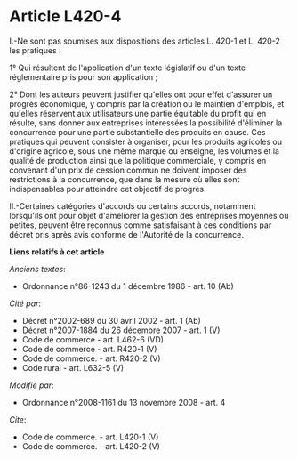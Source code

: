 # Article L420-4

I.-Ne sont pas soumises aux dispositions des articles L. 420-1 et L. 420-2 les pratiques : 

1° Qui résultent de l'application d'un texte législatif ou d'un texte réglementaire pris pour son application ; 

2° Dont les auteurs peuvent justifier qu'elles ont pour effet d'assurer un progrès économique, y compris par la création ou
le maintien d'emplois, et qu'elles réservent aux utilisateurs une partie équitable du profit qui en résulte, sans donner aux
entreprises intéressées la possibilité d'éliminer la concurrence pour une partie substantielle des produits en cause. Ces
pratiques qui peuvent consister à organiser, pour les produits agricoles ou d'origine agricole, sous une même marque ou
enseigne, les volumes et la qualité de production ainsi que la politique commerciale, y compris en convenant d'un prix de
cession commun ne doivent imposer des restrictions à la concurrence, que dans la mesure où elles sont indispensables pour
atteindre cet objectif de progrès. 

II.-Certaines catégories d'accords ou certains accords, notamment lorsqu'ils ont pour objet d'améliorer la gestion des
entreprises moyennes ou petites, peuvent être reconnus comme satisfaisant à ces conditions par décret pris après avis
conforme de l'Autorité de la concurrence.

**Liens relatifs à cet article**

_Anciens textes_:

  - Ordonnance n°86-1243 du 1 décembre 1986 - art. 10 (Ab)

_Cité par_:

  - Décret n°2002-689 du 30 avril 2002 - art. 1 (Ab)
  - Décret n°2007-1884 du 26 décembre 2007 - art. 1 (V)
  - Code de commerce - art. L462-6 (VD)
  - Code de commerce - art. R420-1 (V)
  - Code de commerce. - art. R420-2 (V)
  - Code rural - art. L632-5 (V)

_Modifié par_:

  - Ordonnance n°2008-1161 du 13 novembre 2008 - art. 4

_Cite_:

  - Code de commerce. - art. L420-1 (V)
  - Code de commerce. - art. L420-2 (V)
